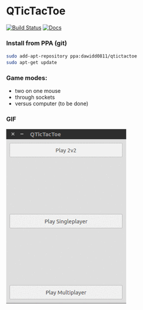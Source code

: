 # QTicTacToe
[![Build Status](https://travis-ci.org/dawidd6/qtictactoe.svg?branch=master)](https://travis-ci.org/dawidd6/qtictactoe)
[![Docs](https://img.shields.io/badge/documentation-html-blue.svg)](https://dawidd6.github.io/qtictactoe)

### Install from PPA (git)

```sh
sudo add-apt-repository ppa:dawidd0811/qtictactoe
sudo apt-get update
```

### Game modes:
- two on one mouse
- through sockets
- versus computer (to be done)

### GIF
![](data/Peek.gif)
